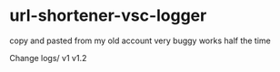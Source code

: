 # url-shortener-vsc-logger
copy and pasted from my old account
very buggy works half the time 

Change logs/
v1
v1.2
